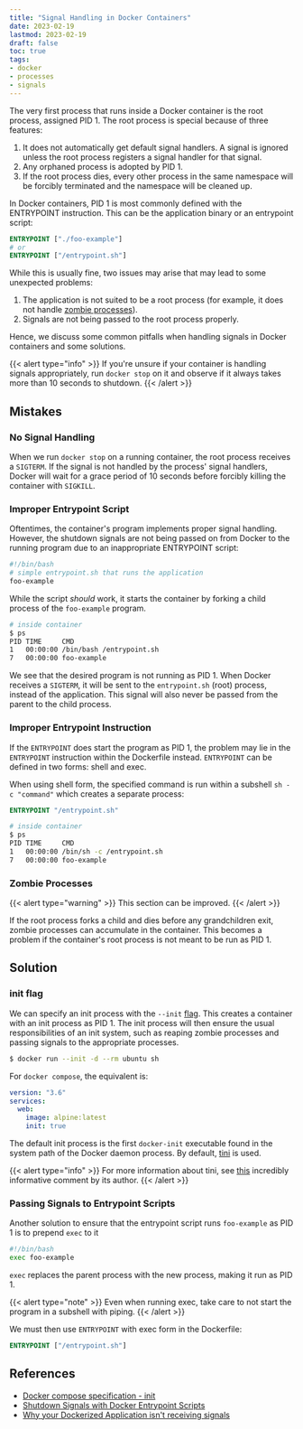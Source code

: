 ```yaml
---
title: "Signal Handling in Docker Containers"
date: 2023-02-19
lastmod: 2023-02-19
draft: false
toc: true
tags:
- docker
- processes
- signals
---
```


The very first process that runs inside a Docker container is the root
process, assigned PID 1. The root process is special because of three features:

1. It does not automatically get default signal handlers. A signal is ignored
   unless the root process registers a signal handler for that signal.
2. Any orphaned process is adopted by PID 1.
3. If the root process dies, every other process in the same namespace will be
   forcibly terminated and the namespace will be cleaned up.

In Docker containers, PID 1 is most commonly defined with the ENTRYPOINT instruction. This can be the
application binary or an entrypoint script:

```Dockerfile
ENTRYPOINT ["./foo-example"]
# or
ENTRYPOINT ["/entrypoint.sh"]
```

While this is usually fine, two issues may arise that may lead to some
unexpected problems:

1. The application is not suited to be a root process (for example, it does not
   handle [zombie processes](#zombie-processes)).
2. Signals are not being passed to the root process properly.

Hence, we discuss some common pitfalls when handling signals in Docker
containers and some solutions.

{{< alert type="info" >}}
If you're unsure if your container is handling signals appropriately, run
`docker stop` on it and observe if it always takes more than 10 seconds to
shutdown.
{{< /alert >}}

## Mistakes

### No Signal Handling

When we run `docker stop` on a running container, the root process receives a
`SIGTERM`. If the signal is not handled by the process' signal handlers, Docker
will wait for a grace period of 10 seconds before forcibly killing the container
with `SIGKILL`.

### Improper Entrypoint Script

Oftentimes, the container's program implements proper signal handling. However,
the shutdown signals are not being passed on from Docker to the running program
due to an inappropriate ENTRYPOINT script:

```bash
#!/bin/bash
# simple entrypoint.sh that runs the application
foo-example
```

While the script *should* work, it starts the container by forking a child
process of the `foo-example` program.

```bash
# inside container
$ ps
PID TIME     CMD
1   00:00:00 /bin/bash /entrypoint.sh
7   00:00:00 foo-example
```

We see that the desired program is not running as PID 1. When Docker receives a
`SIGTERM`, it will be sent to the `entrypoint.sh` (root) process, instead of the
application. This signal will also never be passed from the parent to the child
process.

### Improper Entrypoint Instruction

If the `ENTRYPOINT` does start the program as PID 1, the problem may lie in the
`ENTRYPOINT` instruction within the Dockerfile instead. `ENTRYPOINT` can be
defined in two forms: shell and exec.

When using shell form, the specified command is run within a subshell `sh -c
"command"` which creates a separate process:

```Dockerfile
ENTRYPOINT "/entrypoint.sh"
```

```bash
# inside container
$ ps
PID TIME     CMD
1   00:00:00 /bin/sh -c /entrypoint.sh
7   00:00:00 foo-example
```

### Zombie Processes

{{< alert type="warning" >}}
This section can be improved.
{{< /alert >}}

If the root process forks a child and dies before any grandchildren exit, zombie
processes can accumulate in the container. This becomes a problem if the
container's root process is not meant to be run as PID 1.

## Solution
### init flag

We can specify an init process with the `--init`
[flag](https://docs.docker.com/engine/reference/run/#specify-an-init-process).
This creates a container with an init process as PID 1. The init process will
then ensure the usual responsibilities of an init system, such as reaping zombie
processes and passing signals to the appropriate processes.

```bash
$ docker run --init -d --rm ubuntu sh
```

For `docker compose`, the equivalent is:

```yaml
version: "3.6"
services:
  web:
    image: alpine:latest
    init: true
```

The default init process is the first `docker-init` executable found in the
system path of the Docker daemon process. By default,
[tini](https://github.com/krallin/tini) is used.

{{< alert type="info" >}}
For more information about tini, see
[this](https://github.com/krallin/tini/issues/8#issuecomment-146135930)
incredibly informative comment by its author.
{{< /alert >}}

### Passing Signals to Entrypoint Scripts

Another solution to ensure that the entrypoint script runs `foo-example` as PID 1 is
to prepend `exec` to it

```bash
#!/bin/bash
exec foo-example
```

`exec` replaces the parent process with the new process, making it run as PID 1.

{{< alert type="note" >}}
Even when running exec, take care to not start the program in a
subshell with piping.
{{< /alert >}}

We must then use `ENTRYPOINT` with exec form in the Dockerfile:

```Dockerfile
ENTRYPOINT ["/entrypoint.sh"]
```

## References
- [Docker compose specification - init](https://docs.docker.com/compose/compose-file/#init)
- [Shutdown Signals with Docker Entrypoint Scripts](https://madflojo.medium.com/shutdown-signals-with-docker-entry-point-scripts-5e560f4e2d45)
- [Why your Dockerized Application isn't receiving signals](https://hynek.me/articles/docker-signals/)
